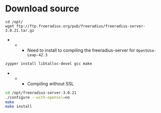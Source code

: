 # Download source

```bas
cd /opt/
wget ftp://ftp.freeradius.org/pub/freeradius/freeradius-server-3.0.21.tar.gz
```

- - - Need to install to compiling the freeradius-server for `OpenSUse-Leap-42.3`

```bash
zypper install libtalloc-devel gcc make 
```

- - - Compiling without SSL
```bash
cd /opt/freeradius-server-3.0.21
./configure --with-openssl=no
make 
make install
```

